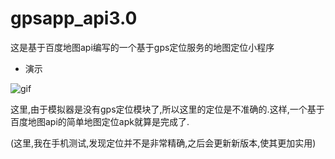 # gpsapp_api3.0
这是基于百度地图api编写的一个基于gps定位服务的地图定位小程序


* 演示

![gif](https://github.com/gemuxiaoshe/gpsapp_api3.0/blob/master/app/src/main/res/drawable/2019-4-20-05.gif)

这里,由于模拟器是没有gps定位模块了,所以这里的定位是不准确的.这样,一个基于百度地图api的简单地图定位apk就算是完成了.

(这里,我在手机测试,发现定位并不是非常精确,之后会更新新版本,使其更加实用)
